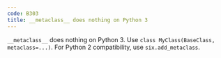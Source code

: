 ```yaml
---
code: B303
title: __metaclass__ does nothing on Python 3
---
```


`__metaclass__` does nothing on Python 3. Use `class MyClass(BaseClass, metaclass=...)`. For Python 2 compatibility, use `six.add_metaclass`.